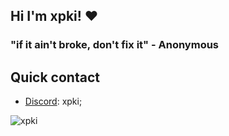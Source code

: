## Hi I'm xpki! ❤️

### "if it ain't broke, don't fix it" - Anonymous

## Quick contact
- [Discord](https://discord.com/users/405180450793979904): xpki;

<img src="https://komarev.com/ghpvc/?username=xpki&style=flat" alt="xpki" />
